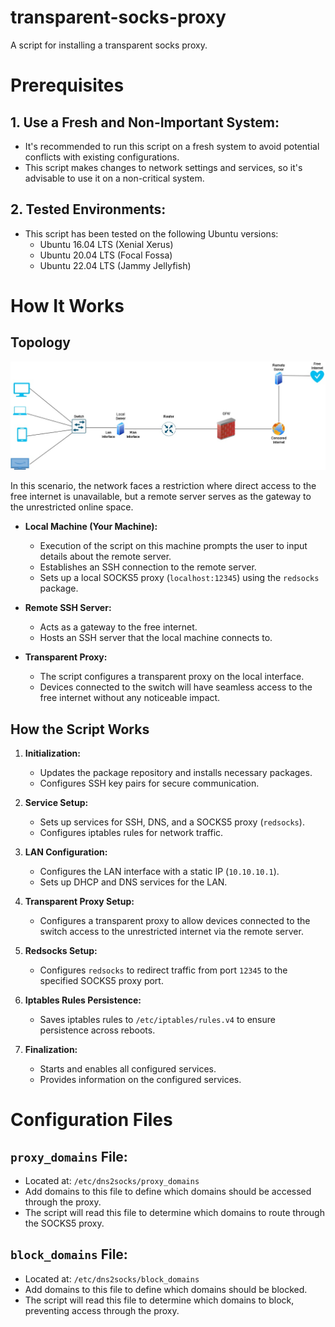 # transparent-socks-proxy
A script for installing a transparent socks proxy.

# Prerequisites

## 1. Use a Fresh and Non-Important System:

- It's recommended to run this script on a fresh system to avoid potential conflicts with existing configurations.
- This script makes changes to network settings and services, so it's advisable to use it on a non-critical system.

## 2. Tested Environments:

- This script has been tested on the following Ubuntu versions:
  - Ubuntu 16.04 LTS (Xenial Xerus)
  - Ubuntu 20.04 LTS (Focal Fossa)
  - Ubuntu 22.04 LTS (Jammy Jellyfish)


# How It Works

## Topology

![Network Topology](topology.jpg)

In this scenario, the network faces a restriction where direct access to the free internet is unavailable, but a remote server serves as the gateway to the unrestricted online space.

- **Local Machine (Your Machine):**
  - Execution of the script on this machine prompts the user to input details about the remote server.
  - Establishes an SSH connection to the remote server.
  - Sets up a local SOCKS5 proxy (`localhost:12345`) using the `redsocks` package.

- **Remote SSH Server:**
  - Acts as a gateway to the free internet.
  - Hosts an SSH server that the local machine connects to.

- **Transparent Proxy:**
  - The script configures a transparent proxy on the local interface.
  - Devices connected to the switch will have seamless access to the free internet without any noticeable impact.

## How the Script Works

1. **Initialization:**
   - Updates the package repository and installs necessary packages.
   - Configures SSH key pairs for secure communication.

2. **Service Setup:**
   - Sets up services for SSH, DNS, and a SOCKS5 proxy (`redsocks`).
   - Configures iptables rules for network traffic.

3. **LAN Configuration:**
   - Configures the LAN interface with a static IP (`10.10.10.1`).
   - Sets up DHCP and DNS services for the LAN.

4. **Transparent Proxy Setup:**
   - Configures a transparent proxy to allow devices connected to the switch access to the unrestricted internet via the remote server.

5. **Redsocks Setup:**
   - Configures `redsocks` to redirect traffic from port `12345` to the specified SOCKS5 proxy port.

6. **Iptables Rules Persistence:**
   - Saves iptables rules to `/etc/iptables/rules.v4` to ensure persistence across reboots.

7. **Finalization:**
   - Starts and enables all configured services.
   - Provides information on the configured services.
  
# Configuration Files

## `proxy_domains` File:

- Located at: `/etc/dns2socks/proxy_domains`
- Add domains to this file to define which domains should be accessed through the proxy.
- The script will read this file to determine which domains to route through the SOCKS5 proxy.

## `block_domains` File:

- Located at: `/etc/dns2socks/block_domains`
- Add domains to this file to define which domains should be blocked.
- The script will read this file to determine which domains to block, preventing access through the proxy.
